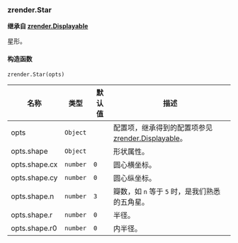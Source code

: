 ---
---

### zrender.Star

**继承自 [zrender.Displayable](#zrenderdisplayable)**

星形。

#### 构造函数

`zrender.Star(opts)`

|名称|类型|默认值|描述|
|---|---|---|---|
|opts|`Object`||配置项，继承得到的配置项参见 [zrender.Displayable](#zrenderdisplayable)。|
|opts.shape|`Object`||形状属性。|
|opts.shape.cx|`number`|`0`|圆心横坐标。|
|opts.shape.cy|`number`|`0`|圆心纵坐标。|
|opts.shape.n|`number`|`3`|瓣数，如 `n` 等于 `5` 时，是我们熟悉的五角星。|
|opts.shape.r|`number`|`0`|半径。|
|opts.shape.r0|`number`|`0`|内半径。|
